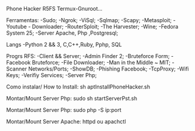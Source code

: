 Phone Hacker R5FS Termux-Gnuroot...

Ferramentas:
-Sudo;
-Ngrok;
-ViSql;
-Sqlmap;
-Scapy;
-Metasploit;
-Youtube - Downloader;
-RouterSploit;
-The Harvester;
-Wine;
-Fedora System 25;
-Server Apache, Php ,Postgresql;

Langs
-Python 2 && 3, C,C++,Ruby, Pphp, SQL

Progrs RFS:
-Client && Server;
-Admin Finder 2;
-Bruteforce Form;
-Facebook Bruteforce;
-File Downloader;
-Man in the Middle ~ MIT;
-Scanner Networks/Ports;
-ShowDB;
-Phishing Facebook;
-TcpProxy;
-Wifi Keys;
-Verifiy Services;
-Server Php;

Como instalar/ How to Install:
sh aptInstallPhoneHacker.sh

Montar/Mount Server Php:
sudo sh startServerPst.sh

Montar/Mount Server Php:
sudo php -S ip:port 

Montar/Mount Server Apache:
httpd ou apachctl 
